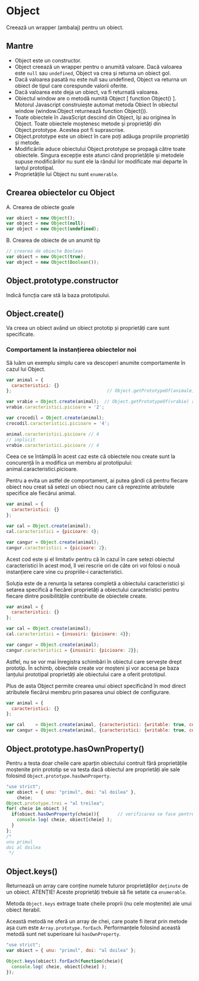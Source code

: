 # Object

Creează un wrapper (ambalaj) pentru un obiect.

## Mantre

- Object este un constructor.
- Object creează un wrapper pentru o anumită valoare. Dacă valoarea este `null` sau `undefined`, Object va crea și returna un obiect gol.
- Dacă valoarea pasată nu este null sau undefined, Object va returna un obiect de tipul care corespunde valorii oferite.
- Dacă valoarea este deja un obiect, va fi returnată valoarea.
- Obiectul window are o metodă numită Object [ function Object() ]. Motorul Javascript construiește automat metoda Obiect în obiectul window (window.Object returnează function Object()).
- Toate obiectele în JavaScript descind din Object, își au originea în Object. Toate obiectele moștenesc metode și proprietăți din Object.prototype. Acestea pot fi suprascrise.
- Object.prototype este un obiect în care poți adăuga propriile proprietăți și metode.
- Modificările aduce obiectului Object.prototype se propagă către toate obiectele. Singura excepție este atunci când proprietățile și metodele supuse modificărilor nu sunt ele la rândul lor modificate mai departe în lanțul prototipal.
- Proprietățile lui Object nu sunt `enumerable`.

## Crearea obiectelor cu Object

A. Crearea de obiecte goale

```js
var obiect = new Object();
var object = new Object(null);
var object = new Object(undefined);
```

B. Crearea de obiecte de un anumit tip

```js
// crearea de obiecte Boolean
var obiect = new Object(true);
var object = new Object(Boolean());
```

## Object.prototype.constructor

Indică funcția care stă la baza prototipului.

## Object.create()

Va creea un obiect având un obiect prototip și proprietăți care sunt specificate.

### Comportament la instanțierea obiectelor noi

Să luăm un exemplu simplu care va descoperi anumite comportamente în cazul lui Object.

```js
var animal = {
  caracteristici: {}
};                                    // Object.getPrototypeOf(animale) returnează prototype-ul lui Object

var vrabie = Object.create(animal);  // Object.getPrototypeOf(vrabie) returnează prototype-ul lui Object căruia i se adaugă proprietatea picioare: 4
vrabie.caracteristici.picioare = '2';

var crocodil = Object.create(animal);
crocodil.caracteristici.picioare = '4';

animal.caracteristici.picioare // 4
// implicit
vrabie.caracteristici.picioare // 4
```

Ceea ce se întâmplă în acest caz este că obiectele nou create sunt la concurență în a modifica un membru al prototipului: animal.caracteristici.picioare.

Pentru a evita un astfel de comportament, ai putea gândi că pentru fiecare obiect nou creat să setezi un obiect nou care că reprezinte atributele specifice ale fiecărui animal.

```js
var animal = {
  caracteristici: {}
};

var cal = Object.create(animal);
cal.caracteristici = {picioare: 4};

var cangur = Object.create(animal);
cangur.caracteristici = {picioare: 2};
```
Acest cod este și el limitativ pentru că în cazul în care setezi obiectul caracteristici în acest mod, îl vei rescrie ori de câte ori voi folosi o nouă instanțiere care vine cu propriile-i caracteristici.

Soluția este de a renunța la setarea completă a obiectului caracteristici și setarea specifică a fiecărei proprietăți a obiectului caracteristici pentru fiecare dintre posibilitățile contribuite de obiectele create.

```js
var animal = {
  caracteristici: {}
};

var cal = Object.create(animal);
cal.caracteristici = {insusiri: {picioare: 4}};

var cangur = Object.create(animal);
cangur.caracteristici = {insusiri: {picioare: 2}};
```

Astfel, nu se vor mai înregistra schimbări în obiectul care servește drept prototip. În schimb, obiectele create vor moșteni și vor accesa pe baza lanțului prototipal proprietăți ale obiectului care a oferit prototipul.

Plus de asta Object permite crearea unui obiect specificând în mod direct atributele fiecărui membru prin pasarea unui obiect de configurare.

```js
var animal = {
  caracteristici: {}
};

var cal    = Object.create(animal, {caracteristici: {writable: true, configurable: true, value: {picioare: 4}}});
var cangur = Object.create(animal, {caracteristici: {writable: true, configurable: true, value: {picioare: 2}}});
```

## Object.prototype.hasOwnProperty()

Pentru a testa doar cheile care aparțin obiectului contruit fără proprietățile moștenite prin prototip se va testa dacă obiectul are proprietăți ale sale folosind `Object.prototype.hasOwnProperty`.

```js
"use strict";
var obiect = { unu: "primul", doi: "al doilea" },
    cheie;
Object.prototype.trei = "al treilea";
for( cheie in obiect ){
  if(obiect.hasOwnProperty(cheie)){       // verificarea se face pentru fiecare cheie. Taxează performanța
    console.log( cheie, obiect[cheie] );
  }
};
/*
unu primul
doi al doilea
 */
```
## Object.keys()

Returnează un array care conține numele tuturor proprietăților `deținute` de un obiect. ATENȚIE! Aceste proprietăți trebuie să fie setate ca `enumerable`.

Metoda `Object.keys` extrage toate cheile proprii (nu cele moștenite) ale unui obiect iterabil.

Această metodă ne oferă un array de chei, care poate fi iterat prin metode așa cum este `Array.prototype.forEach`.
Performanțele folosind această metodă sunt net superioare lui `hasOwnProperty`.

```js
"use strict";
var obiect = { unu: "primul", doi: "al doilea" };

Object.keys(obiect).forEach(function(cheie){
  console.log( cheie, obiect[cheie] );
});
```
